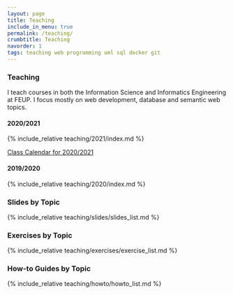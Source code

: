 ```yaml
---
layout: page
title: Teaching
include_in_menu: true
permalink: /teaching/
crumbtitle: Teaching
navorder: 1
tags: teaching web programming uml sql docker git
---
```


### Teaching

I teach courses in both the Information Science and Informatics Engineering at FEUP. I focus mostly on web development, database and semantic web topics.

#### 2020/2021

{% include_relative teaching/2021/index.md %}

[Class Calendar for 2020/2021](https://sigarra.up.pt/feup/pt/web_base.gera_pagina?p_pagina=página%20estática%20genérica%20106)

#### 2019/2020

{% include_relative teaching/2020/index.md %}

### Slides by Topic

{% include_relative teaching/slides/slides_list.md %}

### Exercises by Topic

{% include_relative teaching/exercises/exercise_list.md %}


### How-to Guides by Topic

{% include_relative teaching/howto/howto_list.md %}



